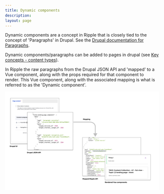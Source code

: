 ```yaml
---
title: Dynamic components
description:
layout: page
---
```


Dynamic components are a concept in Ripple that is closely tied to the concept of 'Paragraphs' in Drupal. See the [Drupal documentation for Paragraphs](https://www.drupal.org/project/paragraphs).

Dynamic components/paragraphs can be added to pages in drupal (see [Key concepts - content types](https://www.drupal.org/project/paragraphs)).

In Ripple the raw paragraphs from the Drupal JSON API and 'mapped' to a Vue component, along with the props required for that component to render. This Vue component, along with the associated mapping is what is referred to as the 'Dynamic component'.

![Illustration of hows how dynamic components are mapped from drupal paragraphs to vue components](/assets/img/modules/dynamic-components.png)
